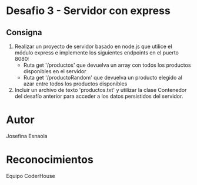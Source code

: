 # Desafio 3 - Servidor con express
## Consigna
1. Realizar un proyecto de servidor basado en node.js que utilice el módulo express e implemente los siguientes endpoints en el puerto 8080:
    - Ruta get '/productos' que devuelva un array con todos los productos disponibles en el servidor
    - Ruta get '/productoRandom' que devuelva un producto elegido al azar entre todos los productos disponibles
2. Incluir un archivo de texto 'productos.txt' y utilizar la clase Contenedor del desafío anterior para acceder a los datos persistidos del servidor.
# Autor
Josefina Esnaola
# Reconocimientos
Equipo CoderHouse